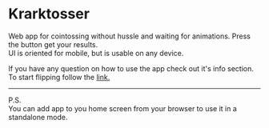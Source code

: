 ﻿# Krarktosser
 <p/>Web app for cointossing without hussle and waiting for animations. Press the button get your results.<br>
 UI is oriented for mobile, but is usable on any device.</p>
 <p>If you have any question on how to use the app check out it's info section.<br>
 To start flipping follow the <a href="">link.</a></p>
 <hr>
 <p>P.S.<br>
 You can add app to you home screen from your browser to use it in a standalone mode.</p>
